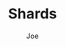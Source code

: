 ---
title: Shards
description: A something
author: Joe
contact: https://forum.orthogonaldevices.com/u/joe/summary
link: https://forum.orthogonaldevices.com/t/shards-custom-unit/2541/32
latest version: v0.6.2
compatibility: { v05: true, v06: true }
files:
  - shards-0.6.2.pkg
documentation: https://forum.orthogonaldevices.com/t/accents-v0-6-x/5263
units:
  - { name: Shards, category: Loopers }
---